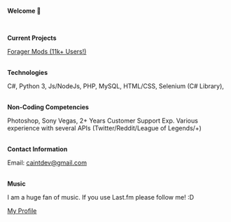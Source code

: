 **Welcome 👋**

<br>

**Current Projects**

<a href="https://steamcommunity.com/profiles/76561199083717641/myworkshopfiles/" target="_blank">Forager Mods (11k+ Users!)</a>
<br><br>

**Technologies**

C#, Python 3, Js/NodeJs, PHP, MySQL, HTML/CSS, Selenium (C# Library), 
<br><br>


**Non-Coding Competencies**

Photoshop, Sony Vegas, 2+ Years Customer Support Exp. Various experience with several APIs (Twitter/Reddit/League of Legends/+)
<br><br>


**Contact Information**  

Email: caintdev@gmail.com<br/><br/>

**Music**

I am a huge fan of music. If you use Last.fm please follow me! :D

<a target="_blank" href="https://www.last.fm/user/Cain">My Profile</a>
